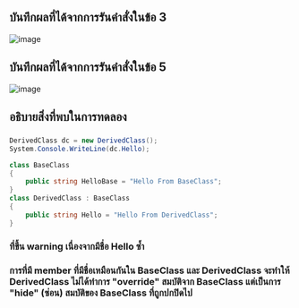 ## บันทึกผลที่ได้จากการรันคำสั่งในข้อ 3
![image](https://github.com/Sorawit255/03376836-OOP-2566-Lab-08/assets/144196505/61de460d-a520-418d-9295-5478e53358f6)

## บันทึกผลที่ได้จากการรันคำสั่งในข้อ 5
![image](https://github.com/Sorawit255/03376836-OOP-2566-Lab-08/assets/144196505/93e9c50e-3d48-4e7e-9ddd-680fbf813e5a)

## อธิบายสิ่งที่พบในการทดลอง
### 
```cs
DerivedClass dc = new DerivedClass();
System.Console.WriteLine(dc.Hello);

class BaseClass
{
    public string HelloBase = "Hello From BaseClass";
}
class DerivedClass : BaseClass
{
    public string Hello = "Hello From DerivedClass";
}
```
### ที่ขึ้น warning เนื่องจากมีชื่อ Hello ซ้ำ
### การที่มี member ที่มีชื่อเหมือนกันใน BaseClass และ DerivedClass จะทำให้ DerivedClass ไม่ได้ทำการ "override" สมบัติจาก BaseClass แต่เป็นการ "hide" (ซ่อน) สมบัติของ BaseClass ที่ถูกปกปิดไป
